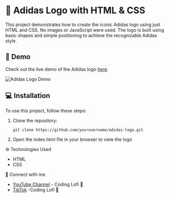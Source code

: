 # :running_shirt_with_sash: Adidas Logo with HTML & CSS

This project demonstrates how to create the iconic Adidas logo using just HTML and CSS. No images or JavaScript were used. The logo is built using basic shapes and simple positioning to achieve the recognizable Adidas style.

## :rocket: Demo

Check out the live demo of the Adidas logo [here]([[https://drive.google.com/link-to-your-image](https://drive.google.com/file/d/1MfnoFsbGdv7AoPyJYdF878FbYbDb_yJG/view?usp=sharing)](https://drive.google.com/file/d/1MfnoFsbGdv7AoPyJYdF878FbYbDb_yJG/view?usp=sharing)).

![Adidas Logo Demo]([https://drive.google.com/thumbnail-link-to-image](https://drive.google.com/file/d/1MfnoFsbGdv7AoPyJYdF878FbYbDb_yJG/view?usp=sharing))

## :computer: Installation

To use this project, follow these steps:

1. Clone the repository:
   ```bash
   git clone https://github.com/yourusername/adidas-logo.git
   ```
2. Open the index.html file in your browser to view the logo

:gear: Technologies Used

- HTML
- CSS

:link: Connect with me

- [YouTube Channel](https://www.youtube.com/@CodingLofi-H?sub_confirmation=1) - Coding Lofi :musical_note:
- [TikTok](https://www.tiktok.com/@codinglofi_h) -Coding Lofi :musical_note:
